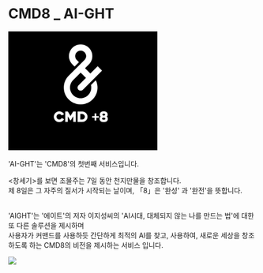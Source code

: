 # CMD8 _ AI-GHT
<img src=./brandsrc/logo/C8AI_1_notxt.png width=60%>

'AI-GHT'는 'CMD8'의 첫번째 서비스입니다. <br>

<창세기>를 보면 조물주는 7일 동안 천지만물을 창조합니다. <br>
제 8일은 그 자주의 질서가 시작되는 날이며, 「8」은 '완성' 과 '완전'을 뜻합니다. <br><br>

'AIGHT'는 '에이트'의 저자 이지성씨의 'AI시대, 대체되지 않는 나를 만드는 법'에 대한 또 다른 솔루션을 제시하며 <br>
사용자가 커맨드를 사용하듯 간단하게 최적의 AI를 찾고, 사용하여, 새로운 세상을 창조하도록 하는 CMD8의 비전을 제시하는 서비스 입니다.

<a href="https://ai-ght.com/">
  <img src="https://github.com/ABizCho/CMD8-AIght/assets/65459616/2176149e-b1f7-47c6-966e-1be4a22826bc"></img>
</a>

